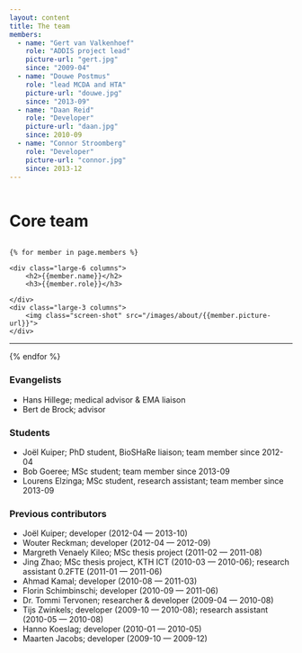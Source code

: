 ```yaml
---
layout: content
title: The team
members:
  - name: "Gert van Valkenhoef"
    role: "ADDIS project lead"
    picture-url: "gert.jpg"
    since: "2009-04"
  - name: "Douwe Postmus"
    role: "lead MCDA and HTA"
    picture-url: "douwe.jpg"
    since: "2013-09"
  - name: "Daan Reid"
    role: "Developer"
    picture-url: "daan.jpg"
    since: 2010-09
  - name: "Connor Stroomberg"
    role: "Developer"
    picture-url: "connor.jpg"
    since: 2013-12
---
```


<div class="row">
	<div class="large-12 columns center">
<h1>Core team</h1>
	</div>
</div>

	{% for member in page.members %}
<div class="row">

	<div class="large-6 columns">
		<h2>{{member.name}}</h2>
		<h3>{{member.role}}</h3>

	</div>
	<div class="large-3 columns">
		<img class="screen-shot" src="/images/about/{{member.picture-url}}">
	</div>
</div>
<hr>
	{% endfor %}

### Evangelists

- Hans Hillege; medical advisor & EMA liaison
- Bert de Brock; advisor

### Students

- Joël Kuiper; PhD student, BioSHaRe liaison; team member since 2012-04
- Bob Goeree; MSc student; team member since 2013-09
- Lourens Elzinga; MSc student, research assistant; team member since 2013-09

### Previous contributors

- Joël Kuiper; developer (2012-04 — 2013-10)
- Wouter Reckman; developer (2012-04 — 2012-09)
- Margreth Venaely Kileo; MSc thesis project (2011-02 — 2011-08)
- Jing Zhao; MSc thesis project, KTH ICT (2010-03 — 2010-06); research assistant 0.2FTE (2011-01 — 2011-06)
- Ahmad Kamal; developer (2010-08 — 2011-03)
- Florin Schimbinschi; developer (2010-09 — 2011-06)
- Dr. Tommi Tervonen; researcher & developer (2009-04 — 2010-08)
- Tijs Zwinkels; developer (2009-10 — 2010-08); research assistant (2010-05 — 2010-08)
- Hanno Koeslag; developer (2010-01 — 2010-05)
- Maarten Jacobs; developer (2009-10 — 2009-12)
